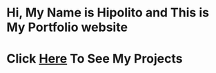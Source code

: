 # Hi, My Name is Hipolito and This is My Portfolio website

# Click [Here](https://vercettizarak.github.io/hipolitovercetti/) To See My Projects 
